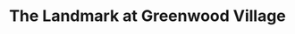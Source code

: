 ---
title: "The Landmark at Greenwood Village"
url: /greenwood-village/the-landmark-at-greenwood-village/
shop: Einkaufszentrum
---